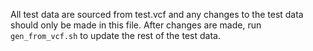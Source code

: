 All test data are sourced from test.vcf and any changes to the test data should only be made in this file. After changes are made, run `gen_from_vcf.sh` to update the rest of the test data.